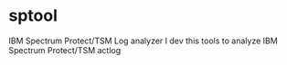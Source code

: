 # sptool
IBM Spectrum Protect/TSM Log analyzer
I dev this tools to analyze IBM Spectrum Protect/TSM actlog

